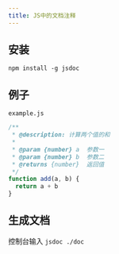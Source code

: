 ```yaml
---
title: JS中的文档注释
---
```


## 安装

```shell
npm install -g jsdoc
```

## 例子

`example.js`

```js
/**
 * @description: 计算两个值的和
 * 
 * @param {number} a  参数一
 * @param {number} b  参数二
 * @returns {number}  返回值
 */
function add(a, b) {
  return a + b
}
```

## 生成文档

控制台输入 `jsdoc ./doc`



